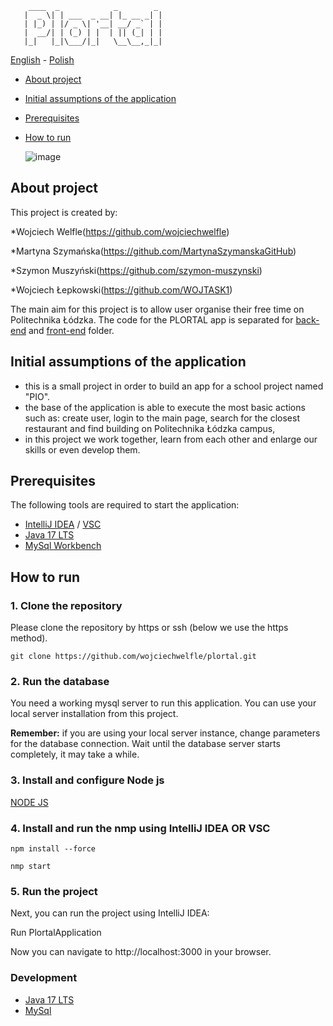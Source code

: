 ```
    ____  _            _        _ 
   |  _ \| | ___  _ __| |_ __ _| |
   | |_) | |/ _ \| '__| __/ _` | |
   |  __/| | (_) | |  | || (_| | |
   |_|   |_|\___/|_|   \__\__,_|_|

```

[<ins>English</ins>](README.md) - [Polish](README.pl.md)

* [About project](#about-project)
* [Initial assumptions of the application](#initial-assumptions-of-the-application)
* [Prerequisites](#prerequisites)
* [How to run](#how-to-run)

   ![image](https://github.com/wojciechwelfle/plortal/assets/167070778/80beb792-75b9-4061-9342-ce26d4442a0b)


## About project
This project is created by:

*Wojciech Welfle(https://github.com/wojciechwelfle)
 
*Martyna Szymańska(https://github.com/MartynaSzymanskaGitHub)

*Szymon Muszyński(https://github.com/szymon-muszynski)

*Wojciech Łepkowski(https://github.com/WOJTASK1)

The main aim for this project is to allow user organise their free time on Politechnika Łódzka.
The code for the PLORTAL app is separated for [back-end](https://github.com/wojciechwelfle/plortal/tree/main/backend/plortal) and [front-end](https://github.com/wojciechwelfle/plortal/tree/main/frontend) folder. 


## Initial assumptions of the application
- this is a small project in order to build an app for a school project named "PIO".
- the base of the application is able to execute the most basic actions such as:
 create user, login to the main page, search for the closest restaurant and find building on Politechnika Łódzka campus, 
- in this project we work together, learn from each other and enlarge our skills
  or even develop them. 

## Prerequisites
The following tools are required to start the application:
- [IntelliJ IDEA](https://www.jetbrains.com/idea/) / [VSC](https://code.visualstudio.com/) 
- [Java 17 LTS](https://openjdk.org/projects/jdk/17/)
- [MySql Workbench](https://www.mysql.com/products/workbench/) 


## How to run

### 1. Clone the repository
Please clone the repository by https or ssh (below we use the https method).
```
git clone https://github.com/wojciechwelfle/plortal.git
```

### 2. Run the database
You need a working mysql server to run this application.
You can use your local server installation from this project.

**Remember:** if you are using your local server instance, change parameters for the database connection.
Wait until the database server starts completely, it may take a while.

### 3. Install and configure Node js

[NODE JS](https://nodejs.org/en/download)

### 4. Install and run the nmp using IntelliJ IDEA OR VSC
```
npm install --force
```
```
nmp start
```
### 5. Run the project

Next, you can run the project using IntelliJ IDEA:

Run PlortalApplication

Now you can navigate to http://localhost:3000 in your browser.

### Development
- [Java 17 LTS](https://openjdk.org/projects/jdk/17/)
- [MySql](https://www.mysql.com/)

